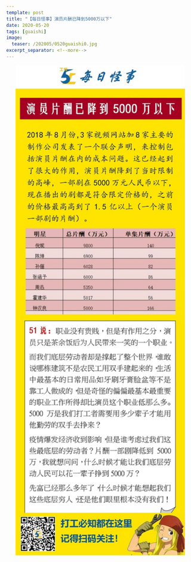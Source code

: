 ```yaml
---
template: post
title: "【每日怪事】演员片酬已降到5000万以下"
date: 2020-05-20
tags: [guaishi]
image:
  teaser: /202005/0520guaishi0.jpg
excerpt_separator: <!--more-->
---
```


<div style="text-align:center;color:grey"><img src="/images/202005/0520guaishi.jpg" width="90%"></div><br>

